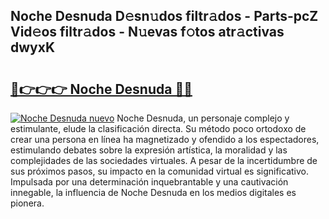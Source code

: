 ## Noche Desnuda D𝚎sn𝚞dos filtr𝚊dos - Parts-pcZ Vid𝚎os filtr𝚊dos - N𝚞evas f𝚘tos atr𝚊ctivas dwyxK

# <h2><a href="http://mb24d4.tromn.icu/?c=Noche+Desnuda">🔗👉👉👉 Noche Desnuda 🔗🔗</a></h2>

[![Noche Desnuda nuevo](https://i.imgur.com/pEAQMta.gif)](http://mb24d4.tromn.icu/?c=Noche+Desnuda)
Noche Desnuda, un personaje complejo y estimulante, elude la clasificación directa. Su método poco ortodoxo de crear una persona en línea ha magnetizado y ofendido a los espectadores, estimulando debates sobre la expresión artística, la moralidad y las complejidades de las sociedades virtuales. A pesar de la incertidumbre de sus próximos pasos, su impacto en la comunidad virtual es significativo. Impulsada por una determinación inquebrantable y una cautivación innegable, la influencia de Noche Desnuda en los medios digitales es pionera.
